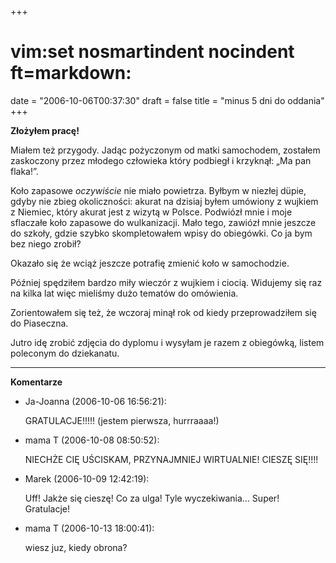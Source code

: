 +++
# vim:set nosmartindent nocindent ft=markdown:
date = "2006-10-06T00:37:30"
draft = false
title = "minus 5 dni do oddania"
+++

**Złożyłem pracę!**

Miałem też przygody. Jadąc pożyczonym od matki samochodem, zostałem zaskoczony
przez młodego człowieka który podbiegł i krzyknął: „Ma pan flaka!”.

Koło zapasowe _oczywiście_ nie miało powietrza. Byłbym w niezłej düpie, gdyby
nie zbieg okoliczności: akurat na dzisiaj byłem umówiony z wujkiem z Niemiec,
który akurat jest z wizytą w Polsce. Podwiózł mnie i moje sflaczałe koło
zapasowe do wulkanizacji. Mało tego, zawiózł mnie jeszcze do szkoły, gdzie
szybko skompletowałem wpisy do obiegówki. Co ja bym bez niego zrobił?

Okazało się że wciąż jeszcze potrafię zmienić koło w samochodzie.

Później spędziłem bardzo miły wieczór z wujkiem i ciocią. Widujemy się raz na
kilka lat więc mieliśmy dużo tematów do omówienia.

Zorientowałem się też, że wczoraj minął rok od kiedy przeprowadziłem się do
Piaseczna.

Jutro idę zrobić zdjęcia do dyplomu i wysyłam je razem z obiegówką, listem
poleconym do dziekanatu.

----
**Komentarze**

* Ja-Joanna (2006-10-06 16:56:21): <p>GRATULACJE!!!!! (jestem pierwsza,
  hurrraaaa!)</p>
* mama T (2006-10-08 08:50:52): <p>NIECHŻE CIĘ UŚCISKAM, PRZYNAJMNIEJ
  WIRTUALNIE! CIESZĘ SIĘ!!!!</p>
* Marek (2006-10-09 12:42:19): <p>Uff! Jakże się cieszę! Co za ulga! Tyle
  wyczekiwania... Super! Gratulacje!</p>
* mama T (2006-10-13 18:00:41): <p>wiesz juz, kiedy obrona?</p>
